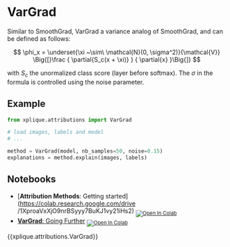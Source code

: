 # VarGrad

Similar to SmoothGrad, VarGrad a variance analog of SmoothGrad, and can be defined as follows:

$$
\phi_x = \underset{\xi ~\sim\ \mathcal{N}(0, \sigma^2)}{\mathcal{V}}
                    \Big{[}\frac { \partial{S_c(x + \xi)} } { \partial{x} }\Big{]}
$$

with $S_c$ the unormalized class score (layer before softmax). The $\sigma$ in the formula is controlled using the noise
parameter.

## Example

```python
from xplique.attributions import VarGrad

# load images, labels and model
# ...

method = VarGrad(model, nb_samples=50, noise=0.15)
explanations = method.explain(images, labels)
```

## Notebooks

- [**Attribution Methods**: Getting started](https://colab.research.google.com/drive
/1XproaVxXjO9nrBSyyy7BuKJ1vy21iHs2) <sub> [![Open In Colab](https://colab.research.google.com/assets/colab-badge.svg)](https://colab.research.google.com/drive/1XproaVxXjO9nrBSyyy7BuKJ1vy21iHs2) </sub>
- [**VarGrad**: Going Further](https://colab.research.google.com/drive/1x_sNUM5xhAvzg1KmO5ZBlkxQpgxZyoux) <sub> [![Open In Colab](https://colab.research.google.com/assets/colab-badge.svg)](https://colab.research.google.com/drive/1x_sNUM5xhAvzg1KmO5ZBlkxQpgxZyoux) </sub>

{{xplique.attributions.VarGrad}}
